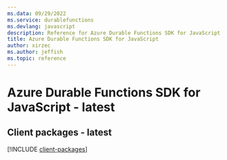 ```yaml
---
ms.data: 09/29/2022
ms.service: durablefunctions
ms.devlang: javascript
description: Reference for Azure Durable Functions SDK for JavaScript
title: Azure Durable Functions SDK for JavaScript
author: xirzec
ms.author: jeffish
ms.topic: reference
---
```

# Azure Durable Functions SDK for JavaScript - latest

## Client packages - latest
[!INCLUDE [client-packages](durable-functions-client-index.md)]